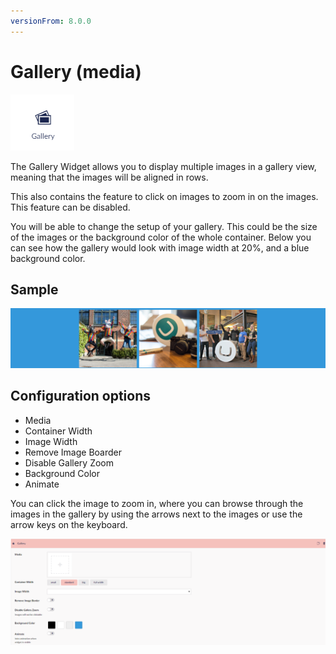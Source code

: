 ```yaml
---
versionFrom: 8.0.0
---
```


# Gallery (media)
![Gallery widget icon](images/The-Gallery-Widget.png)

The Gallery Widget allows you to display multiple images in a gallery view, meaning that the images will be aligned in rows.

This also contains the feature to click on images to zoom in on the images. This feature can be disabled.

You will be able to change the setup of your gallery. This could be the size of the images or the background color of the whole container.
Below you can see how the gallery would look with image width at 20%, and a blue background color.

## Sample

![Example of Gallery with 3 images and the theme color used as background](images/The-Gallery.png)

## Configuration options

- Media
- Container Width
- Image Width
- Remove Image Boarder
- Disable Gallery Zoom
- Background Color
- Animate

You can click the image to zoom in, where you can browse through the images in the gallery by using the arrows next to the images or use the arrow keys on the keyboard.

![Gallery Backoffice](images/Gallery-Backoffice.png)